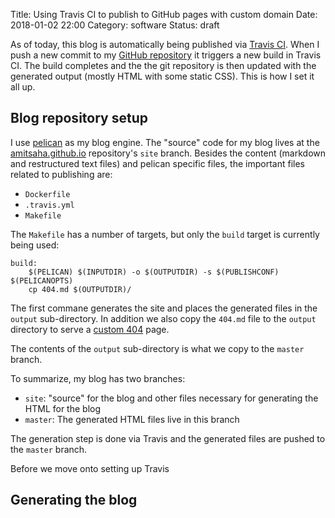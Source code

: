 Title: Using Travis CI to publish to GitHub pages with custom domain
Date: 2018-01-02 22:00
Category: software
Status: draft

As of today, this blog is automatically being published via [Travis CI](travis-ci.org). 
When I push a new commit to my [GitHub repository](https://github.com/amitsaha/amitsaha.github.io/)
it triggers a new build in Travis CI. The build completes and the the git repository is then
updated with the generated output (mostly HTML with some static CSS). This is how I set it all
up.

## Blog repository setup

I use [pelican](http://docs.getpelican.com/en/stable/) as my blog engine. The "source" code for my
blog lives at the [amitsaha.github.io](https://github.com/amitsaha/amitsaha.github.io/)
repository's `site` branch. Besides the content (markdown and restructured text files) and
pelican specific files, the important files related to publishing are:

- `Dockerfile`
- `.travis.yml`
- `Makefile`

The `Makefile` has a number of targets, but only the `build` target is currently being used:

```
build:
	$(PELICAN) $(INPUTDIR) -o $(OUTPUTDIR) -s $(PUBLISHCONF) $(PELICANOPTS)
	cp 404.md $(OUTPUTDIR)/
```

The first commane generates the site and places the generated files in the `output` sub-directory. In addition
we also copy the `404.md` file to the `output` directory to serve a 
[custom 404](https://help.github.com/articles/creating-a-custom-404-page-for-your-github-pages-site/) page.

The contents of the `output` sub-directory is what we copy to the `master` branch.

To summarize, my blog has two branches:

- `site`: "source" for the blog and other files necessary for generating the HTML for the blog
- `master`: The generated HTML files live in this branch

The generation step is done via Travis and the generated files are pushed to the `master` branch.

Before we move onto setting up Travis


## Generating the blog




